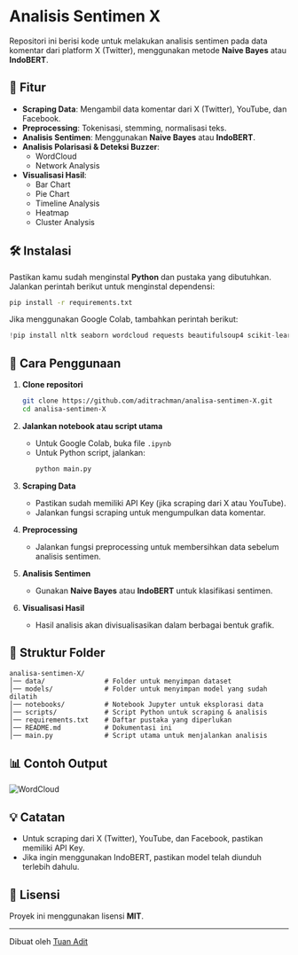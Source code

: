 # Analisis Sentimen X

Repositori ini berisi kode untuk melakukan analisis sentimen pada data komentar dari platform X (Twitter), menggunakan metode **Naive Bayes** atau **IndoBERT**.

## 🚀 Fitur
- **Scraping Data**: Mengambil data komentar dari X (Twitter), YouTube, dan Facebook.
- **Preprocessing**: Tokenisasi, stemming, normalisasi teks.
- **Analisis Sentimen**: Menggunakan **Naive Bayes** atau **IndoBERT**.
- **Analisis Polarisasi & Deteksi Buzzer**:
  - WordCloud
  - Network Analysis
- **Visualisasi Hasil**:
  - Bar Chart
  - Pie Chart
  - Timeline Analysis
  - Heatmap
  - Cluster Analysis

## 🛠 Instalasi
Pastikan kamu sudah menginstal **Python** dan pustaka yang dibutuhkan. Jalankan perintah berikut untuk menginstal dependensi:

```bash
pip install -r requirements.txt
```

Jika menggunakan Google Colab, tambahkan perintah berikut:
```python
!pip install nltk seaborn wordcloud requests beautifulsoup4 scikit-learn pandas matplotlib
```

## 📌 Cara Penggunaan
1. **Clone repositori**
   ```bash
   git clone https://github.com/aditrachman/analisa-sentimen-X.git
   cd analisa-sentimen-X
   ```
2. **Jalankan notebook atau script utama**
   - Untuk Google Colab, buka file `.ipynb`
   - Untuk Python script, jalankan:
     ```bash
     python main.py
     ```

3. **Scraping Data**
   - Pastikan sudah memiliki API Key (jika scraping dari X atau YouTube).
   - Jalankan fungsi scraping untuk mengumpulkan data komentar.

4. **Preprocessing**
   - Jalankan fungsi preprocessing untuk membersihkan data sebelum analisis sentimen.

5. **Analisis Sentimen**
   - Gunakan **Naive Bayes** atau **IndoBERT** untuk klasifikasi sentimen.

6. **Visualisasi Hasil**
   - Hasil analisis akan divisualisasikan dalam berbagai bentuk grafik.

## 📂 Struktur Folder
```
analisa-sentimen-X/
│── data/               # Folder untuk menyimpan dataset
│── models/             # Folder untuk menyimpan model yang sudah dilatih
│── notebooks/          # Notebook Jupyter untuk eksplorasi data
│── scripts/            # Script Python untuk scraping & analisis
│── requirements.txt    # Daftar pustaka yang diperlukan
│── README.md           # Dokumentasi ini
│── main.py             # Script utama untuk menjalankan analisis
```

## 📊 Contoh Output
![WordCloud](assets/wordcloud_example.png)

## 💡 Catatan
- Untuk scraping dari X (Twitter), YouTube, dan Facebook, pastikan memiliki API Key.
- Jika ingin menggunakan IndoBERT, pastikan model telah diunduh terlebih dahulu.

## 📜 Lisensi
Proyek ini menggunakan lisensi **MIT**.

---
Dibuat oleh [Tuan Adit](https://github.com/aditrachman) 
